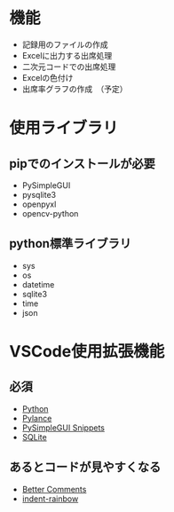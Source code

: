 # 機能
- 記録用のファイルの作成
- Excelに出力する出席処理
- 二次元コードでの出席処理
- Excelの色付け
- 出席率グラフの作成　（予定）

# 使用ライブラリ
## pipでのインストールが必要
- PySimpleGUI
- pysqlite3
- openpyxl
- opencv-python
## python標準ライブラリ
- sys
- os
- datetime
- sqlite3
- time
- json

# VSCode使用拡張機能
## 必須
- [Python](https://marketplace.visualstudio.com/items?itemName=ms-python.python)
- [Pylance](https://marketplace.visualstudio.com/items?itemName=ms-python.vscode-pylance)
- [PySimpleGUI Snippets](https://marketplace.visualstudio.com/items?itemName=Acezx.pysimplegui-snippets)
- [SQLite](https://marketplace.visualstudio.com/items?itemName=alexcvzz.vscode-sqlite)
## あるとコードが見やすくなる
- [Better Comments](https://marketplace.visualstudio.com/items?itemName=aaron-bond.better-comments)
- [indent-rainbow](https://marketplace.visualstudio.com/items?itemName=oderwat.indent-rainbow)
